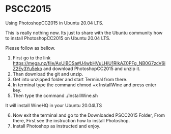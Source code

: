 # PSCC2015
Using PhotoshopCC2015 in Ubuntu 20.04 LTS.

This is really nothing new. Its just to share with the Ubuntu community how to install PhotoshopCC2015 on Ubuntu 20.04 LTS. 

Please follow as bellow.

1. First go to the link https://mega.nz/file/AxUlBCSa#U4wbHVuLHiU1RIkAZ0PFg_NB0G7zcV6iZ2Ey3Yu5eko and download PhotoshopCC2015 and unzip it. 
2. Than download the git and unzip.
3. Get into unzipped folder and start Terminal from there. 
4. In terminal type the command chmod +x InstallWine and press enter key.
5. Then type the command ./InstallWine.sh

It will install WineHQ in your Ubuntu 20.04LTS

6. Now exit the terminal and go to the Downloaded PSCC2015 Folder, From there, First see the instruction how to install Photoshop. 
7. Install Photoshop as instructed and enjoy. 
